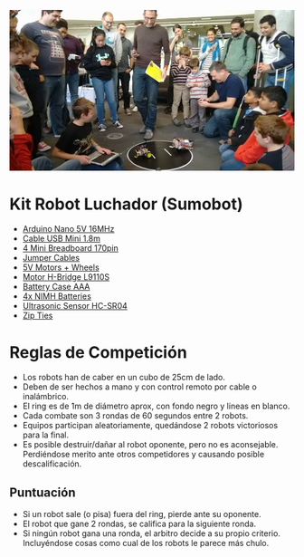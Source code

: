 ![img/nodebotsday2016.jpg](img/nodebotsday2016.jpg)

# Kit Robot Luchador (Sumobot)

- [Arduino Nano 5V 16MHz](https://es.aliexpress.com/item/32881632966.html?spm=a2g0o.productlist.0.0.3bb06c80zwYrpU)
- [Cable USB Mini 1.8m](https://es.aliexpress.com/item/32766726085.html?spm=a2g0s.9042311.0.0.274263c0UhnbFW)
- [4 Mini Breadboard 170pin](https://es.aliexpress.com/item/32914730439.html?spm=a2g0s.9042311.0.0.274263c0r37u9V)
- [Jumper Cables](https://es.aliexpress.com/item/33038355606.html?spm=a2g0s.9042311.0.0.274263c0XEySyf)
- [5V Motors + Wheels](https://es.aliexpress.com/item/32898809340.html?spm=a2g0s.9042311.0.0.274263c0YemnNP)
- [Motor H-Bridge L9110S](https://es.aliexpress.com/item/32832842902.html?spm=a2g0o.detail.1000014.38.70684aaaNMwt5C)
- [Battery Case AAA](https://es.aliexpress.com/item/32828011267.html?spm=a2g0s.9042311.0.0.274263c0lWT13q)
- [4x NIMH Batteries](https://www.ikea.com/es/es/p/ladda-pila-recargable-90303880/)
- [Ultrasonic Sensor HC-SR04](https://es.aliexpress.com/item/585734969.html?spm=a2g0s.9042311.0.0.274263c0YemnNP)
- [Zip Ties](https://es.aliexpress.com/item/4000061028039.html?spm=a2g0o.productlist.0.0.49b5480c4vuaZO)

# Reglas de Competición

- Los robots han de caber en un cubo de 25cm de lado.
- Deben de ser hechos a mano y con control remoto por cable o inalámbrico.
- El ring es de 1m de diámetro aprox, con fondo negro y lineas en blanco.
- Cada combate son 3 rondas de 60 segundos entre 2 robots.
- Equipos participan aleatoriamente, quedándose 2 robots victoriosos para la final.
- Es posible destruir/dañar al robot oponente, pero no es aconsejable. Perdiéndose merito ante otros competidores y causando posible descalificación.

## Puntuación

- Si un robot sale (o pisa) fuera del ring, pierde ante su oponente.
- El robot que gane 2 rondas, se califica para la siguiente ronda.
- Si ningún robot gana una ronda, el arbitro decide a su propio criterio. Incluyéndose cosas como cual de los robots le parece más chulo.
